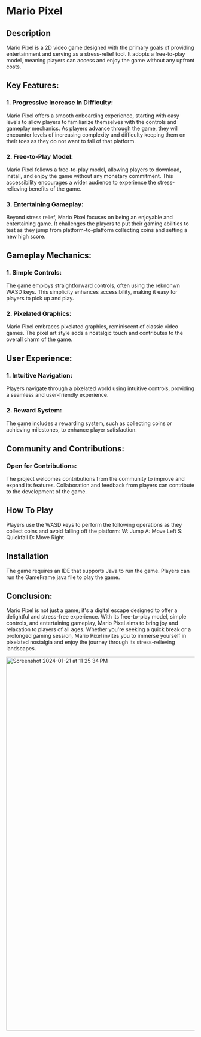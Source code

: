 # Mario Pixel

## Description
Mario Pixel is a 2D video game designed with the primary goals of providing entertainment and serving as a stress-relief tool. It adopts a free-to-play model, meaning players can access and enjoy the game without any upfront costs.

## Key Features:
### 1. Progressive Increase in Difficulty:
Mario Pixel offers a smooth onboarding experience, starting with easy levels to allow players to familiarize themselves with the controls and gameplay mechanics. As players advance through the game, they will encounter levels of increasing complexity and difficulty keeping them on their toes as they do not want to fall of that platform.

### 2. Free-to-Play Model:
Mario Pixel follows a free-to-play model, allowing players to download, install, and enjoy the game without any monetary commitment. This accessibility encourages a wider audience to experience the stress-relieving benefits of the game.

### 3. Entertaining Gameplay:
Beyond stress relief, Mario Pixel focuses on being an enjoyable and entertaining game. It challenges the players to put their gaming abilities to test as they jump from platform-to-platform collecting coins and setting a new high score.

## Gameplay Mechanics:
### 1. Simple Controls:
The game employs straightforward controls, often using the reknonwn WASD keys. This simplicity enhances accessibility, making it easy for players to pick up and play.

### 2. Pixelated Graphics:
Mario Pixel embraces pixelated graphics, reminiscent of classic video games. The pixel art style adds a nostalgic touch and contributes to the overall charm of the game.

## User Experience:
### 1. Intuitive Navigation:
Players navigate through a pixelated world using intuitive controls, providing a seamless and user-friendly experience.

### 2. Reward System:
The game includes a rewarding system, such as collecting coins or achieving milestones, to enhance player satisfaction.

## Community and Contributions:
### Open for Contributions:
The project welcomes contributions from the community to improve and expand its features. Collaboration and feedback from players can contribute to the development of the game.

## How To Play
Players use the WASD keys to perform the following operations as they collect coins and avoid falling off the platform:
W: Jump
A: Move Left
S: Quickfall
D: Move Right

## Installation
The game requires an IDE that supports Java to run the game. Players can run the GameFrame.java file to play the game.

## Conclusion:
Mario Pixel is not just a game; it's a digital escape designed to offer a delightful and stress-free experience. With its free-to-play model, simple controls, and entertaining gameplay, Mario Pixel aims to bring joy and relaxation to players of all ages. Whether you're seeking a quick break or a prolonged gaming session, Mario Pixel invites you to immerse yourself in pixelated nostalgia and enjoy the journey through its stress-relieving landscapes.

<img width="998" alt="Screenshot 2024-01-21 at 11 25 34 PM" src="https://github.com/anhadh3101/mario_pixel/assets/118553836/243dee4b-e865-4cad-b360-553237b27043">

